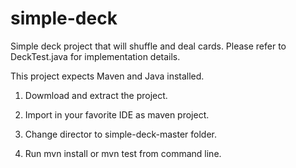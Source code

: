 # simple-deck
Simple deck project that will shuffle and deal cards. Please refer to DeckTest.java for implementation details.

This project expects Maven and Java installed.

1) Dowmload and extract the project.

2) Import in your favorite IDE as maven project.

3) Change director to simple-deck-master folder.

4) Run mvn install or mvn test from command line.
